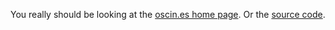You really should be looking at the [oscin.es home page](http://oscin.es). Or the [source code](https://github.com/oscin-es/oscin-es.github.com/blob/master/lib/oscin.es.js).